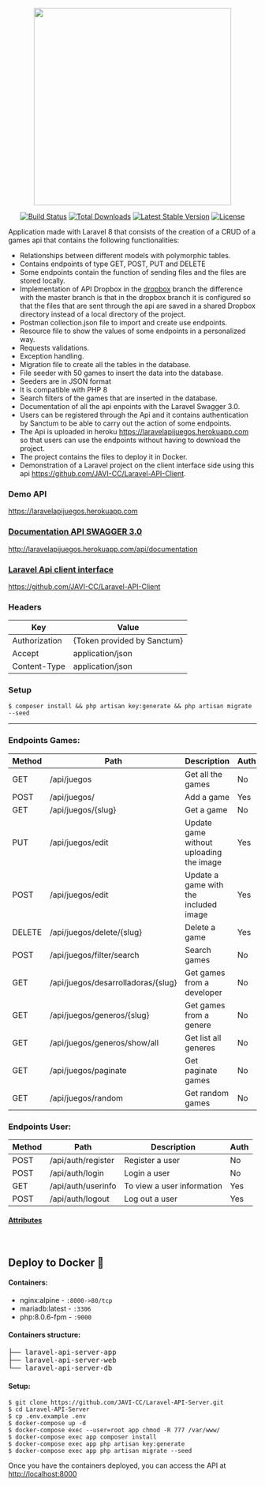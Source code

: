 <p align="center"><img src="https://raw.githubusercontent.com/laravel/art/master/logo-lockup/5%20SVG/2%20CMYK/1%20Full%20Color/laravel-logolockup-cmyk-red.svg" width="400"></p>

<p align="center">
<a href="https://travis-ci.org/laravel/framework"><img src="https://travis-ci.org/laravel/framework.svg" alt="Build Status"></a>
<a href="https://packagist.org/packages/laravel/framework"><img src="https://poser.pugx.org/laravel/framework/d/total.svg" alt="Total Downloads"></a>
<a href="https://packagist.org/packages/laravel/framework"><img src="https://poser.pugx.org/laravel/framework/v/stable.svg" alt="Latest Stable Version"></a>
<a href="https://packagist.org/packages/laravel/framework"><img src="https://poser.pugx.org/laravel/framework/license.svg" alt="License"></a>
</p>

<span>Application made with Laravel 8 that consists of the creation of a CRUD of a games api that contains the following functionalities:</span>
<ul>
  <li>Relationships between different models with polymorphic tables.</li>
  <li>Contains endpoints of type GET, POST, PUT and DELETE</li>
  <li>Some endpoints contain the function of sending files and the files are stored locally.</li>
  <li>Implementation of API Dropbox in the <a href="https://github.com/JAVI-CC/Laravel-API-Server/tree/dropbox">dropbox</a> branch the difference with the master branch is that in the dropbox branch it is configured so that the files that are sent through the api are saved in a shared Dropbox directory instead of a local directory of the project.</li>
  <li>Postman collection.json file to import and create use endpoints.</li>
  <li>Resource file to show the values of some endpoints in a personalized way.</li>
  <li>Requests validations.</li>
  <li>Exception handling.</li>
  <li>Migration file to create all the tables in the database.</li>
  <li>File seeder with 50 games to insert the data into the database.</li>
  <li>Seeders are in JSON format</li>
  <li>It is compatible with PHP 8</li>
  <li>Search filters of the games that are inserted in the database.</li>
  <li>Documentation of all the api enpoints with the Laravel Swagger 3.0.</li>
  <li>Users can be registered through the Api and it contains authentication by Sanctum to be able to carry out the action of some endpoints.</li>
  <li>The Api is uploaded in heroku <a href="https://laravelapijuegos.herokuapp.com/api/juegos" target="_blank">https://laravelapijuegos.herokuapp.com</a> so that users can use the endpoints without having to download the project.</li>
  <li>The project contains the files to deploy it in Docker.</li>
  <li>Demonstration of a Laravel project on the client interface side using this api <a href="https://github.com/JAVI-CC/Laravel-API-Client" target="_blank">https://github.com/JAVI-CC/Laravel-API-Client</a>.</li>
</ul> 

<h3>Demo API</h3>
<p><a href="https://laravelapijuegos.herokuapp.com/api/juegos" target="_blank">https://laravelapijuegos.herokuapp.com</p>

<h3>Documentation API SWAGGER 3.0</h3>
<p><a href="http://laravelapijuegos.herokuapp.com/api/documentation" target="_blank">http://laravelapijuegos.herokuapp.com/api/documentation</p>

<h3>Laravel Api client interface</h3>
<p><a href="https://github.com/JAVI-CC/Laravel-API-Client" target="_blank">https://github.com/JAVI-CC/Laravel-API-Client</a></p>

<h3>Headers</h3>
<table>
<thead>
<tr>
<th>Key</th>
<th>Value</th>
</tr>
</thead>
<tbody>
<tr>
<td>Authorization</td>
<td>{Token provided by Sanctum}</td>
</tr>
<tr>
<td>Accept</td>
<td>application/json</td>
</tr>
<tr>
<td>Content-Type</td>
<td>application/json</td>
</tr>
</tbody>
</table>

<h3>Setup</h3>
<pre>
<code>$ composer install && php artisan key:generate && php artisan migrate --seed</code>
</pre>

<hr>

<h3>Endpoints Games:</h3>
<table>
<thead>
<tr>
<th>Method</th>
<th>Path</th>
<th>Description</th>
<th>Auth</th>
</tr>
</thead>
<tbody>
<tr>
<td>GET</td>
<td>/api/juegos</td>
<td>Get all the games</td>
<td>No</td>
</tr>
<tr>
<td>POST</td>
<td>/api/juegos/</td>
<td>Add a game</td>
<td>Yes</td>
</tr>
<tr>
<td>GET</td>
<td>/api/juegos/{slug}</td>
<td>Get a game</td>
<td>No</td>
</tr>
<tr>
<td>PUT</td>
<td>/api/juegos/edit</td>
<td>Update game without uploading the image</td>
<td>Yes</td>
</tr>
<tr>
<td>POST</td>
<td>/api/juegos/edit</td>
<td>Update a game with the included image</td>
<td>Yes</td>
</tr>
<tr>
<td>DELETE</td>
<td>/api/juegos/delete/{slug}</td>
<td>Delete a game</td>
<td>Yes</td>
</tr>
<tr>
<td>POST</td>
<td>/api/juegos/filter/search</td>
<td>Search games</td>
<td>No</td>
</tr>
<tr>
<td>GET</td>
<td>/api/juegos/desarrolladoras/{slug}</td>
<td>Get games from a developer</td>
<td>No</td>
</tr>
<tr>
<td>GET</td>
<td>/api/juegos/generos/{slug}</td>
<td>Get games from a genere</td>
<td>No</td>
<tr>
<td>GET</td>
<td>/api/juegos/generos/show/all</td>
<td>Get list all generes</td>
<td>No</td>
</tr>
<tr>
<td>GET</td>
<td>/api/juegos/paginate</td>
<td>Get paginate games</td>
<td>No</td>
</tr>
<tr>
<td>GET</td>
<td>/api/juegos/random</td>
<td>Get random games</td>
<td>No</td>
</tr>
</tbody>
</table>

<h3>Endpoints User:</h3>
<table>
<thead>
<tr>
<th>Method</th>
<th>Path</th>
<th>Description</th>
<th>Auth</th>
</tr>
</thead>
<tbody>
<tr>
<td>POST</td>
<td>/api/auth/register</td>
<td>Register a user</td>
<td>No</td>
</tr>
<tr>
<td>POST</td>
<td>/api/auth/login</td>
<td>Login a user</td>
<td>No</td>
</tr>
<tr>
<td>GET</td>
<td>/api/auth/userinfo</td>
<td>To view a user information</td>
<td>Yes</td>
</tr>
<tr>
<td>POST</td>
<td>/api/auth/logout</td>
<td>Log out a user</td>
<td>Yes</td>
</tr>
</tbody>
</table>

<h4><a href="http://laravelapijuegos.herokuapp.com/api/documentation" target="_blank">Attributes</a></h4>

<br>

<h2>Deploy to Docker <g-emoji class="g-emoji" alias="whale" fallback-src="https://github.githubassets.com/images/icons/emoji/unicode/1f433.png">🐳</g-emoji></h2>

<h4>Containers:</h4>
<ul>
<li><span>nginx:alpine</span> - <code>:8000->80/tcp</code></li>
<li><span>mariadb:latest</span> - <code>:3306</code></li>
<li><span>php:8.0.6-fpm</span> - <code>:9000</code></li>
</ul>

<h4>Containers structure:</h4>
<div class="highlight highlight-source-shell"><pre>├── laravel-api-server-app
├── laravel-api-server-web
└── laravel-api-server-db</pre></div>

<h4>Setup:</h4>
<pre>
<code>$ git clone https://github.com/JAVI-CC/Laravel-API-Server.git
$ cd Laravel-API-Server
$ cp .env.example .env
$ docker-compose up -d
$ docker-compose exec --user=root app chmod -R 777 /var/www/
$ docker-compose exec app composer install
$ docker-compose exec app php artisan key:generate
$ docker-compose exec app php artisan migrate --seed</code>
</pre>

<span>Once you have the containers deployed, you can access the API at </span> <a href="http://localhost:8000" target="_blank">http://localhost:8000</a>
